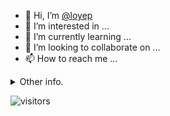 - 👋 Hi, I’m [@loyep](https://github.com/loyep)
- 👀 I’m interested in ...
- 🌱 I’m currently learning ...
- 💞️ I’m looking to collaborate on ...
- 📫 How to reach me ...

<details>
  <summary>Other info.</summary>
  <br>

<!--START_SECTION:waka-->

```txt
JSON         49 mins         █████████▓░░░░░░░░░░░░░░░   39.14 %
Vue.js       33 mins         ██████▓░░░░░░░░░░░░░░░░░░   26.55 %
TypeScript   18 mins         ███▓░░░░░░░░░░░░░░░░░░░░░   14.69 %
JavaScript   9 mins          ██░░░░░░░░░░░░░░░░░░░░░░░   07.43 %
Other        7 mins          █▓░░░░░░░░░░░░░░░░░░░░░░░   06.02 %
```

<!--END_SECTION:waka-->

</details>

![visitors](https://visitor-badge.glitch.me/badge?page_id=loyep.loyep)
